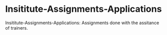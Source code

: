 # Insititute-Assignments-Applications
Insititute-Assignments-Applications: Assignments done with the assitance of trainers.
